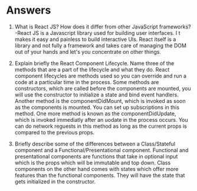 # Answers

1. What is React JS? How does it differ from other JavaScript frameworks?
-React JS is a Javascript library used for building user interfaces. I t makes it easy and painless to build interactive Uls. React itself is a library and not fully a framework and takes care of managing the DOM out of your hands and let's you concentrate on other things.


2. Explain briefly the React Component Lifecycle. Name three of the methods that are a part of the lifecycle and what they do.
React component lifecycles are methods used so you can override and run a code at a particular time in the process. Some methods are constructors, which are called before the components are mounted, you will use the constructor to initialize a state and bind event handlers. Another method is the componentDidMount, which is invoked as soon as the components is mounted. You can set up subscriptions in this method. One more method is known as the componentDidUpdate, which is invoked immediatly after an uodate in the process occurs. You can do network reguests in this method as long as the current props is compared to the previous props.


3. Briefly describe some of the differences between a Class/Stateful component and a Functional/Presentational component.
Functional and presentational components are functions that take in optional input which is the props which will be immutable and top down. Class components on the other hand comes with states which offer more features than the functional components. They will have the state that gets initialized in the constructor.
